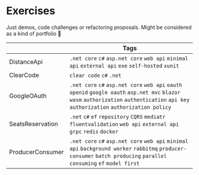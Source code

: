 # Exercises

Just demos, code challenges or refactoring proposals.
Might be considered as a kind of portfolio :dash:

|								| Tags	|
| -----							| ----- |
| DistanceApi					| `.net core` `c#` `asp.net core` `web api` `minimal api` `external api` `exe` `self-hosted` `xunit`	|
| ClearCode						| `clear code` `c#` `.net` |
| GoogleOAuth					| `.net core` `c#` `asp.net core` `web api` `oauth` `openid` `google oauth` `asp.net mvc` `blazor wasm` `authorization` `authentication` `api key authorization` `authorization policy` |
| SeatsReservation				| `.net` `c#` `ef` `repository` `CQRS` `mediatr` `fluentvalidation` `web api` `external api` `grpc` `redis` `docker`|
| ProducerConsumer				| `.net core` `c#` `asp.net core` `web api` `minimal api` `background worker` `rabbitmq` `producer-consumer` `batch producing` `parallel consuming` `ef` `model first`  |